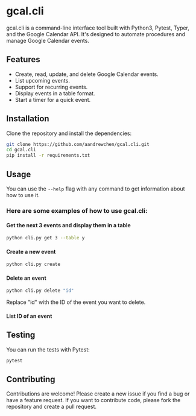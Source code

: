 # gcal.cli

gcal.cli is a command-line interface tool built with Python3, Pytest, Typer, and the Google Calendar API. It's designed to automate procedures and manage Google Calendar events.

## Features

- Create, read, update, and delete Google Calendar events.
- List upcoming events.
- Support for recurring events.
- Display events in a table format.
- Start a timer for a quick event.

## Installation

Clone the repository and install the dependencies:

```bash
git clone https://github.com/aandrewchen/gcal.cli.git
cd gcal.cli
pip install -r requirements.txt
```

## Usage
You can use the `--help` flag with any command to get information about how to use it.

### Here are some examples of how to use gcal.cli:

#### Get the next 3 events and display them in a table
```bash
python cli.py get 3 --table y
```

#### Create a new event
```bash
python cli.py create
```

#### Delete an event
```bash
python cli.py delete "id"
```
Replace "id" with the ID of the event you want to delete.

#### List ID of an event

## Testing
You can run the tests with Pytest:
```bash
pytest
```

## Contributing
Contributions are welcome! Please create a new issue if you find a bug or have a feature request. If you want to contribute code, please fork the repository and create a pull request.

